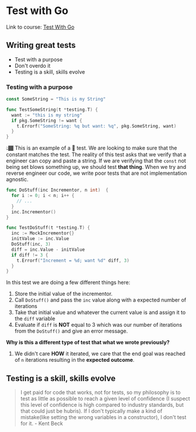 # Test with Go
Link to course: [Test With Go](https://courses.calhoun.io/lessons/)

## Writing great tests
- Test with a purpose
- Don't overdo it
- Testing is a skill, skills evolve

### Testing with a purpose
```go
const SomeString = "This is my String"

func TestSomeString(t *testing.T) {
  want := "this is my string"
  if pkg.SomeString != want {
    t.Errorf("SomeString: %q but want: %q", pkg.SomeString, want)
  }
}
```
👆🏾 This is an example of a 💩 test. We are looking to make sure that the constant matches the test. The reality of this test asks that we verify that a engineer can copy and paste a string. If we are verifying that the `const` not being set blows something up, we should test **that thing**. When we try and reverse engineer our code, we write poor tests that are not implementation agnostic.

```go
func DoStuff(inc Incrementor, n int)  {
  for i := 0; i < n; i++ {
    // ...
  }
  inc.Incrementor()
}

func TestDoStuff(t *testing.T) {
  inc := MockIncrementor{}
  initValue := inc.Value
  DoStuff(inc, 3)
  diff = inc.Value - initValue
  if diff != 3 {
    t.Errorf("Increment = %d; want %d" diff, 3)
  }
}
```
In this test we are doing a few different things here:
1. Store the initial value of the incrementor.
2. Call `DoStuff()` and pass the `inc` value along with a expected number of iterations
3. Take that initial value and whatever the current value is and assign it to the `diff` variable
4. Evaluate if `diff` is **NOT** equal to 3 which was our number of iterations from the `DoStuff()` and give an error message.

**Why is this a different type of test that what we wrote previously?**
1. We didn't care **HOW** it iterated, we care that the end goal was reached of `n` iterations resulting in the **expected outcome**.

## Testing is a skill, skills evolve
> I get paid for code that works, not for tests, so my philosophy is to test as little as possible to reach a given level of confidence (I suspect this level of confidence is high compared to industry standards, but that could just be hubris). If I don't typically make a kind of mistake(like setting the wrong variables in a constructor), I don't test for it. - Kent Beck